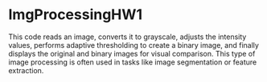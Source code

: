 # ImgProcessingHW1

This code reads an image, converts it to grayscale, adjusts the intensity values, performs adaptive thresholding to create a binary image, 
and finally displays the original and binary images for visual comparison. 
This type of image processing is often used in tasks like image segmentation or feature extraction.
